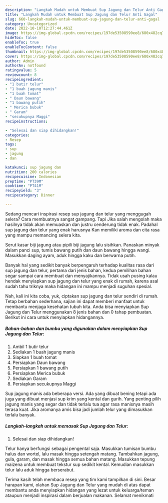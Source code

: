 ```yaml
---
description: "Langkah Mudah untuk Membuat Sup Jagung dan Telur Anti Gagal"
title: "Langkah Mudah untuk Membuat Sup Jagung dan Telur Anti Gagal"
slug: 660-langkah-mudah-untuk-membuat-sup-jagung-dan-telur-anti-gagal
category: Uncategorized
date: 2022-10-10T12:27:44.461Z
image: https://img-global.cpcdn.com/recipes/197de53508590ee8/680x482cq70/sup-jagung-dan-telur-foto-resep-utama.jpg
hideToc: false
enableToc: true
enableTocContent: false
thumbnail: https://img-global.cpcdn.com/recipes/197de53508590ee8/680x482cq70/sup-jagung-dan-telur-foto-resep-utama.jpg
cover: https://img-global.cpcdn.com/recipes/197de53508590ee8/680x482cq70/sup-jagung-dan-telur-foto-resep-utama.jpg
author: Admin
authorAv: notfound
ratingvalue: 5
reviewcount: 8
recipeingredient:
- "1 butir telur"
- "1 buah jagung manis"
- "1 buah tomat"
- " Daun bawang"
- "1 bawang putih"
- " Merica bubuk"
- " Garam"
- "secukupnya Maggi"
recipeinstructions:

- "Selesai dan siap dihidangkan!"
categories:
- Resep
tags:
- sup
- jagung
- dan

katakunci: sup jagung dan 
nutrition: 200 calories
recipecuisine: Indonesian
preptime: "PT39M"
cooktime: "PT41M"
recipeyield: "3"
recipecategory: Dinner

---
```



Sedang mencari inspirasi resep sup jagung dan telur yang menggugah selera? Cara membuatnya sangat gampang. Tapi Jika salah mengolah maka hasilnya tidak akan memuaskan dan justru cenderung tidak enak. Padahal sup jagung dan telur yang enak harusnya Kan memiliki aroma dan cita rasa yang mampu memancing selera kita.


Serut kasar biji jagung atau pipili biji jagung lalu sisihkan. Panaskan minyak dalam panci sup, tumis bawang putih dan daun bawang hingga wangi. Masukkan daging ayam, aduk hingga kaku dan berwarna putih.

Banyak hal yang sedikit banyak berpengaruh terhadap kualitas rasa dari sup jagung dan telur, pertama dari jenis bahan, kedua pemilihan bahan segar sampai cara membuat dan menyajikannya. Tidak usah pusing kalau hendak menyiapkan sup jagung dan telur yang enak di rumah, karena asal sudah tahu triknya maka hidangan ini mampu menjadi suguhan spesial.


Nah, kali ini kita coba, yuk, ciptakan sup jagung dan telur sendiri di rumah. Tetap berbahan sederhana, sajian ini dapat memberi manfaat untuk membantu menjaga kesehatan tubuh kita. Anda bisa menyiapkan Sup Jagung dan Telur menggunakan 8 jenis bahan dan 0 tahap pembuatan. Berikut ini cara untuk menyiapkan hidangannya.

<!--inarticleads1-->

##### Bahan-bahan dan bumbu yang digunakan dalam menyiapkan Sup Jagung dan Telur:

1. Ambil 1 butir telur
1. Sediakan 1 buah jagung manis
1. Siapkan 1 buah tomat
1. Persiapkan  Daun bawang
1. Persiapkan 1 bawang putih
1. Persiapkan  Merica bubuk
1. Sediakan  Garam
1. Persiapkan secukupnya Maggi


Sup jagung manis ada beberapa versi. Ada yang dibuat bening tetapi ada juga yang dibuat menjasi sup krim yang kental dan gurih. Yang penting pilih jagung manis yang segar dan tidak terlalu tua agar rasa manisnya masih terasa kuat. Jika aromanya amis bisa jadi jumlah telur yang dimasukkan terlalu banyak. 

<!--inarticleads2-->

##### Langkah-langkah untuk memasak Sup Jagung dan Telur:


1. Selesai dan siap dihidangkan!

Telur hanya berfungsi sebagai pengental saja. Masukkan tumisan bumbu halus dan wortel, lalu masak hingga setengah matang. Tambahkan jagung, gula, garam, dan masak hingga semua bahan matang. Masukkan tepung maizena untuk membuat tekstur sup sedikit kental. Kemudian masukkan telur lalu aduk hingga berserabut. 

Terima kasih telah membaca resep yang tim kami tampilkan di sini. Besar harapan kami, olahan Sup Jagung dan Telur yang mudah di atas dapat membantu anda menyiapkan hidangan yang lezat untuk keluarga/teman ataupun menjadi inspirasi dalam berjualan makanan. Selamat menikmati
